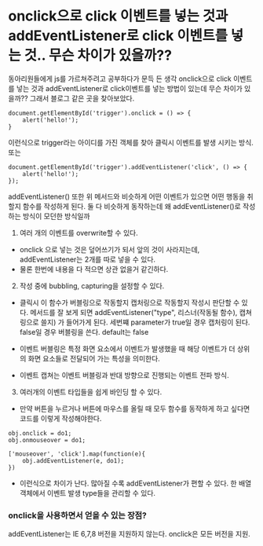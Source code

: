 # onclick으로 click 이벤트를 넣는 것과 addEventListener로 click 이벤트를 넣는 것.. 무슨 차이가 있을까??

동아리원들에게 js를 가르쳐주려고 공부하다가 문득 든 생각 onclick으로 click 이벤트를 넣는 것과 addEventListener로 click이벤트를 넣는 방법이 있는데 무슨 차이가 있을까?? 그래서 블로그 같은 곳을 찾아보았다.


    document.getElementById('trigger').onclick = () => {
        alert('hello!');
    }

이런식으로 trigger라는 아이디를 가진 객체를 찾아 클릭시 이벤트를 발생 시키는 방식. 또는

    document.getElementById('trigger').addEventListener('click', () => {
        alert('hello!');
    });

addEventListener() 또한 위 메서드와 비슷하게 어떤 이벤트가 있으면 어떤 행동을 취할지 함수를 작성하게 된다. 둘 다 비슷하게 동작하는데 왜 addEventListener()로 작성하는 방식이 모던한 방식일까

  1. 여러 개의 이벤트를 overwrite할 수 있다.
   - onclick 으로 넣는 것은 덮어쓰기가 되서 앞의 것이 사라지는데, addEventListener는 2개를 따로 넣을 수 있다.
   - 물론 한번에 내용을 다 적으면 상관 없을거 같긴하다.

  2. 작성 중에 bubbling, capturing을 설정할 수 있다.
   - 클릭시 이 함수가 버블링으로 작동할지 캡처링으로 작동할지 작성시 판단할 수 있다. 메서드를 잘 보게 되면 addEventListener("type", 리스너(작동될 함수), 캡쳐링으로 쓸지) 가 들어가게 된다. 세번쨰 parameter가 true일 경우 캡처링이 된다. false일 경우 버블링을 쓴다. default는 false
   
   - 이벤트 버블링은 특정 화면 요소에서 이벤트가 발생했을 때 해당 이벤트가 더 상위의 화면 요소들로 전달되어 가는 특성을 의미한다.

   - 이벤트 캡쳐는 이벤트 버블링과 반대 방향으로 진행되는 이벤트 전파 방식.

  3. 여러개의 이벤트 타입들을 쉽게 바인딩 할 수 있다.
   - 만약 버튼을 누르거나 버튼에 마우스를 올릴 때 모두 함수를 동작하게 하고 싶다면 코드를 이렇게 작성해야한다.

    obj.onclick = do1;
    obj.onmouseover = do1;

    ['mouseover', 'click'].map(function(e){
        obj.addEventListener(e, do1);
    })

   - 이런식으로 차이가 난다. 많아질 수록 addEventListener가 편할 수 있다. 한 배열 객체에서 이벤트 발생 type들을 관리할 수 있다.

### onclick을 사용하면서 얻을 수 있는 장점?

 addEventListener는 IE 6,7,8 버전을 지원하지 않는다. onclick은 모든 버전을 지원.
